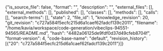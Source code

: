 {"is_source_file": false, "format": "", "description": "", "external_files": [], "external_methods": [], "published": [], "classes": [], "methods": [], "calls": [], "search-terms": [], "state": 2, "file_id": 1, "knowledge_revision": 20, "git_revision": "c727a584f5ecfc215d6a1caef62fadcf139c2011", "filename": "/home/kavia/workspace/code-generation/vibeclips-94551-94565/README.md", "hash": "4482a06125de9fdf0d37d49cfeb8704f", "format-version": 4, "code-base-name": "default", "revision_history": [{"20": "c727a584f5ecfc215d6a1caef62fadcf139c2011"}]}